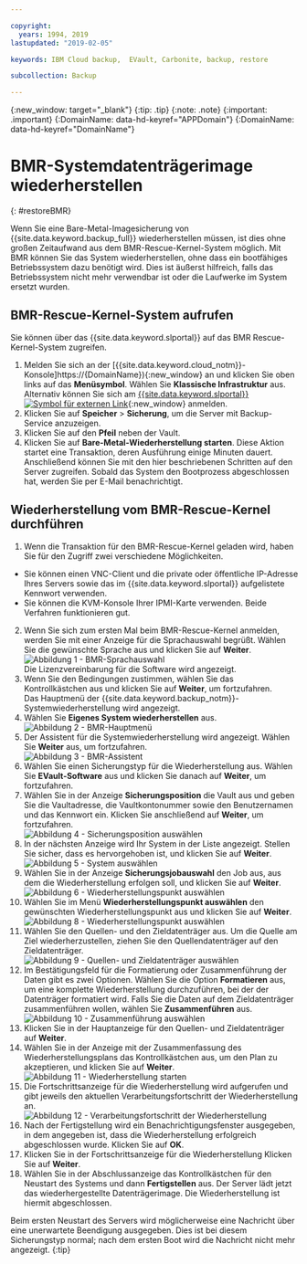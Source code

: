 ```yaml
---

copyright:
  years: 1994, 2019
lastupdated: "2019-02-05"

keywords: IBM Cloud backup,  EVault, Carbonite, backup, restore

subcollection: Backup

---
```

{:new_window: target="_blank"}
{:tip: .tip}
{:note: .note}
{:important: .important}
{:DomainName: data-hd-keyref="APPDomain"}
{:DomainName: data-hd-keyref="DomainName"}

# BMR-Systemdatenträgerimage wiederherstellen
{: #restoreBMR}

Wenn Sie eine Bare-Metal-Imagesicherung von {{site.data.keyword.backup_full}} wiederherstellen müssen, ist dies ohne großen Zeitaufwand aus dem BMR-Rescue-Kernel-System möglich. Mit BMR können Sie das System wiederherstellen, ohne dass ein bootfähiges Betriebssystem dazu benötigt wird. Dies ist äußerst hilfreich, falls das Betriebssystem nicht mehr verwendbar ist oder die Laufwerke im System ersetzt wurden.

## BMR-Rescue-Kernel-System aufrufen

Sie können über das {{site.data.keyword.slportal}} auf das BMR Rescue-Kernel-System zugreifen.
1. Melden Sie sich an der [{{site.data.keyword.cloud_notm}}-Konsole]https://{DomainName}){:new_window} an und klicken Sie oben links auf das **Menüsymbol**. Wählen Sie **Klassische Infrastruktur** aus.<br/>
   Alternativ können Sie sich am [{{site.data.keyword.slportal}} ![Symbol für externen Link](../../icons/launch-glyph.svg "Symbol für externen Link")](https://control.softlayer.com/){:new_window} anmelden.
2. Klicken Sie auf **Speicher** > **Sicherung**, um die Server mit Backup-Service anzuzeigen.
3. Klicken Sie auf den **Pfeil** neben der Vault.
4. Klicken Sie auf **Bare-Metal-Wiederherstellung starten**. Diese Aktion startet eine Transaktion, deren Ausführung einige Minuten dauert. Anschließend können Sie mit den hier beschriebenen Schritten auf den Server zugreifen. Sobald das System den Bootprozess abgeschlossen hat, werden Sie per E-Mail benachrichtigt.


## Wiederherstellung vom BMR-Rescue-Kernel durchführen

1. Wenn die Transaktion für den BMR-Rescue-Kernel geladen wird, haben Sie für den Zugriff zwei verschiedene Möglichkeiten.
  - Sie können einen VNC-Client und die private oder öffentliche IP-Adresse Ihres Servers sowie das im {{site.data.keyword.slportal}} aufgelistete Kennwort verwenden.
  - Sie können die KVM-Konsole Ihrer IPMI-Karte verwenden.
  Beide Verfahren funktionieren gut.
2. Wenn Sie sich zum ersten Mal beim BMR-Rescue-Kernel anmelden, werden Sie mit einer Anzeige für die Sprachauswahl begrüßt. Wählen Sie die gewünschte Sprache aus und klicken Sie auf **Weiter**.
<br/>![Abbildung 1 - BMR-Sprachauswahl](/images/bmr1.png)<br/> Die Lizenzvereinbarung für die Software wird angezeigt.
3. Wenn Sie den Bedingungen zustimmen, wählen Sie das Kontrollkästchen aus und klicken Sie auf **Weiter**, um fortzufahren. <br/> Das Hauptmenü der {{site.data.keyword.backup_notm}}-Systemwiederherstellung wird angezeigt.
4. Wählen Sie **Eigenes System wiederherstellen** aus.
<br/>![Abbildung 2 - BMR-Hauptmenü](/images/bmr2.png)
5. Der Assistent für die Systemwiederherstellung wird angezeigt. Wählen Sie **Weiter** aus, um fortzufahren.
<br/>![Abbildung 3 - BMR-Assistent](/images/bmr3.png)
6. Wählen Sie einen Sicherungstyp für die Wiederherstellung aus. Wählen Sie **EVault-Software** aus und klicken Sie danach auf **Weiter**, um fortzufahren.
7. Wählen Sie in der Anzeige **Sicherungsposition** die Vault aus und geben Sie die Vaultadresse, die Vaultkontonummer sowie den Benutzernamen und das Kennwort ein. Klicken Sie anschließend auf **Weiter**, um fortzufahren.
<br/>![Abbildung 4 - Sicherungsposition auswählen](/images/bmr4.png)
8. In der nächsten Anzeige wird Ihr System in der Liste angezeigt. Stellen Sie sicher, dass es hervorgehoben ist, und klicken Sie auf **Weiter**.
<br/>![Abbildung 5 - System auswählen](/images/bmr5.png)
9. Wählen Sie in der Anzeige **Sicherungsjobauswahl** den Job aus, aus dem die Wiederherstellung erfolgen soll, und klicken Sie auf **Weiter**.
<br/>![Abbildung 6 - Wiederherstellungspunkt auswählen](/images/bmr6.png)
10. Wählen Sie im Menü **Wiederherstellungspunkt auswählen** den gewünschten Wiederherstellungspunkt aus und klicken Sie auf **Weiter**.
<br/>![Abbildung 8 - Wiederherstellungspunkt auswählen](/images/bmr8.png)
11. Wählen Sie den Quellen- und den Zieldatenträger aus. Um die Quelle am Ziel wiederherzustellen, ziehen Sie den Quellendatenträger auf den Zieldatenträger.
<br/>![Abbildung 9 - Quellen- und Zieldatenträger auswählen](/images/bmr9.png)
12. Im Bestätigungsfeld für die Formatierung oder Zusammenführung der Daten gibt es zwei Optionen. Wählen Sie die Option **Formatieren** aus, um eine komplette Wiederherstellung durchzuführen, bei der der Datenträger formatiert wird. Falls Sie die Daten auf dem Zieldatenträger zusammenführen wollen, wählen Sie **Zusammenführen** aus.
<br/>![Abbildung 10 - Zusammenführung auswählen](/images/bmr10.png)
13. Klicken Sie in der Hauptanzeige für den Quellen- und Zieldatenträger auf **Weiter**.
14. Wählen Sie in der Anzeige mit der Zusammenfassung des Wiederherstellungsplans das Kontrollkästchen aus, um den Plan zu akzeptieren, und klicken Sie auf **Weiter**.
<br/>![Abbildung 11 - Wiederherstellung starten](/images/bmr11.png)
15. Die Fortschrittsanzeige für die Wiederherstellung wird aufgerufen und gibt jeweils den aktuellen Verarbeitungsfortschritt der Wiederherstellung an.
<br/>![Abbildung 12 - Verarbeitungsfortschritt der Wiederherstellung](/images/bmr12.png)
16. Nach der Fertigstellung wird ein Benachrichtigungsfenster ausgegeben, in dem angegeben ist, dass die Wiederherstellung erfolgreich abgeschlossen wurde. Klicken Sie auf **OK**.
17. Klicken Sie in der Fortschrittsanzeige für die Wiederherstellung Klicken Sie auf **Weiter**.
18. Wählen Sie in der Abschlussanzeige das Kontrollkästchen für den Neustart des Systems und dann **Fertigstellen** aus. Der Server lädt jetzt das wiederhergestellte Datenträgerimage.
  Die Wiederherstellung ist hiermit abgeschlossen. <br/>

  Beim ersten Neustart des Servers wird möglicherweise eine Nachricht über eine unerwartete Beendigung ausgegeben. Dies ist bei diesem Sicherungstyp normal; nach dem ersten Boot wird die Nachricht nicht mehr angezeigt.
  {:tip}

